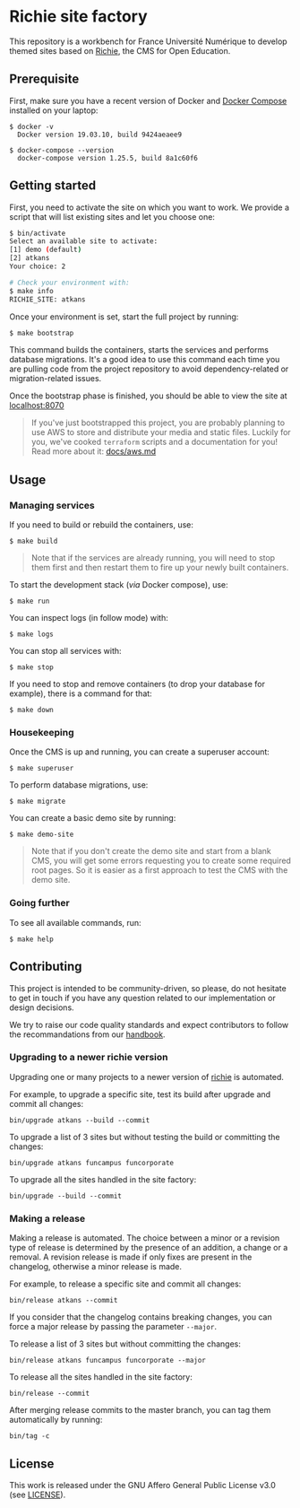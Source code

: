 # Richie site factory

This repository is a workbench for France Université Numérique to develop
themed sites based on [Richie](https://github.com/openfun/richie), the CMS
for Open Education.

## Prerequisite

First, make sure you have a recent version of Docker and [Docker
Compose](https://docs.docker.com/compose/install) installed on your laptop:

```
$ docker -v
  Docker version 19.03.10, build 9424aeaee9

$ docker-compose --version
  docker-compose version 1.25.5, build 8a1c60f6
```

## Getting started

First, you need to activate the site on which you want to work. We provide
a script that will list existing sites and let you choose one:

```bash
$ bin/activate
Select an available site to activate:
[1] demo (default)
[2] atkans
Your choice: 2

# Check your environment with:
$ make info
RICHIE_SITE: atkans
```

Once your environment is set, start the full project by running:

```bash
$ make bootstrap
```

This command builds the containers, starts the services and performs
database migrations. It's a good idea to use this command each time you are
pulling code from the project repository to avoid dependency-related or
migration-related issues.

Once the bootstrap phase is finished, you should be able to view the site at
[localhost:8070](http://localhost:8070)

> If you've just bootstrapped this project, you are probably planning to use AWS
> to store and distribute your media and static files. Luckily for you, we've
> cooked `terraform` scripts and a documentation for you! Read more about it:
> [docs/aws.md](./docs/aws.md)

## Usage

### Managing services

If you need to build or rebuild the containers, use:

```
$ make build
```

> Note that if the services are already running, you will need to stop them
> first and then restart them to fire up your newly built containers.

To start the development stack (_via_ Docker compose), use:

```
$ make run
```

You can inspect logs (in follow mode) with:

```
$ make logs
```

You can stop all services with:

```
$ make stop
```

If you need to stop and remove containers (to drop your database for example),
there is a command for that:

```
$ make down
```

### Housekeeping

Once the CMS is up and running, you can create a superuser account:

```
$ make superuser
```

To perform database migrations, use:

```
$ make migrate
```

You can create a basic demo site by running:

```
$ make demo-site
```

> Note that if you don't create the demo site and start from a blank CMS, you
> will get some errors requesting you to create some required root pages. So it
> is easier as a first approach to test the CMS with the demo site.

### Going further

To see all available commands, run:

```
$ make help
```

## Contributing

This project is intended to be community-driven, so please, do not hesitate to
get in touch if you have any question related to our implementation or design
decisions.

We try to raise our code quality standards and expect contributors to follow the
recommandations from our
[handbook](https://openfun.gitbooks.io/handbook/content).

### Upgrading to a newer richie version

Upgrading one or many projects to a newer version of [richie](https://github.com/openfun/richie)
is automated.

For example, to upgrade a specific site, test its build after upgrade and commit all changes:

```
bin/upgrade atkans --build --commit
```

To upgrade a list of 3 sites but without testing the build or committing the changes:

```
bin/upgrade atkans funcampus funcorporate
```

To upgrade all the sites handled in the site factory:

```
bin/upgrade --build --commit
```

### Making a release

Making a release is automated. The choice between a minor or a revision type of release is
determined by the presence of an addition, a change or a removal. A revision release is made
if only fixes are present in the changelog, otherwise a minor release is made.

For example, to release a specific site and commit all changes:

```
bin/release atkans --commit
```

If you consider that the changelog contains breaking changes, you can force a major release
by passing the parameter `--major`.


To release a list of 3 sites but without committing the changes:

```
bin/release atkans funcampus funcorporate --major
```

To release all the sites handled in the site factory:

```
bin/release --commit
```

After merging release commits to the master branch, you can tag them automatically by running:

```
bin/tag -c
```

## License

This work is released under the GNU Affero General Public License v3.0 (see
[LICENSE](./LICENSE)).
